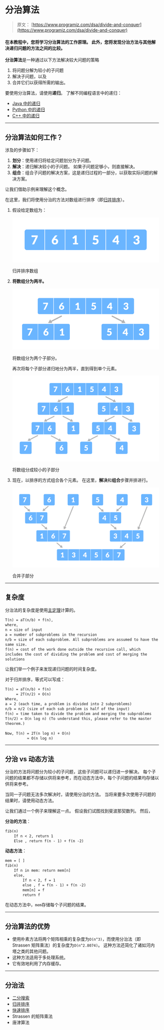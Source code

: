 # 分治算法

> 原文： [https://www.programiz.com/dsa/divide-and-conquer](https://www.programiz.com/dsa/divide-and-conquer)

#### 在本教程中，您将学习分治算法的工作原理。 此外，您将发现分治方法与其他解决递归问题的方法之间的比较。

**分治算法**是一种通过以下方法解决较大问题的策略

1.  将问题分解为较小的子问题
2.  解决子问题，以及
3.  合并它们以获得所需的输出。

要使用分治算法，请使用**递归**。 了解不同编程语言中的递归：

*   [Java 中的递归](https://www.programiz.com/java-programming/recursion)
*   [Python 中的递归](https://www.programiz.com/python-programming/recursion)
*   [C++ 中的递归](https://www.programiz.com/cpp-programming/recursion)

* * *

## 分治算法如何工作？

涉及的步骤如下：

1.  **划分**：使用递归将给定问题划分为子问题。
2.  **解决**：递归解决较小的子问题。 如果子问题足够小，则直接解决。
3.  **组合**：组合子问题的解决方案，这是递归过程的一部分，以获取实际问题的解决方案。

让我们借助示例来理解这个概念。

在这里，我们将使用分治的方法对数组进行排序（即[归并排序](https://www.programiz.com/dsa/merge-sort)）。

1.  假设给定数组为：

    ![initial array for merge sort](img/74e697391779ecae83309faf7adb2146.png "Array for merge sort")

    归并排序数组

    

2.  **将数组分为两半。**

    ![Divide the array into two subparts](img/5a0c971b5c6ab9aa4301e705b0cd7b64.png "Divide the array into two subparts")

    将数组分为两个子部分。

    

    再次将每个子部分递归地分为两半，直到得到单个元素。

    ![Divide the array into smaller subparts](img/e75486182b1bca13b01c61a2532280fd.png "Divide the array into smaller subparts, merge sort")

    将数组分成较小的子部分

    

3.  现在，以排序的方式组合各个元素。 在这里，**解决**和**组合**步骤并排进行。

    ![Combine the subparts](img/b653acbe16f9a67e411389a6565e803b.png "Combine the subparts")

    合并子部分

    

* * *

## 复杂度

分治法的复杂度是使用[主定理](https://www.programiz.com/dsa/master-theorem)计算的。

```
T(n) = aT(n/b) + f(n),
where,
n = size of input
a = number of subproblems in the recursion
n/b = size of each subproblem. All subproblems are assumed to have the same size.
f(n) = cost of the work done outside the recursive call, which includes the cost of dividing the problem and cost of merging the solutions

```

让我们举一个例子来发现递归问题的时间复杂度。

对于归并排序，等式可以写成：

```
T(n) = aT(n/b) + f(n)
     = 2T(n/2) + O(n)
Where, 
a = 2 (each time, a problem is divided into 2 subproblems)
n/b = n/2 (size of each sub problem is half of the input)
f(n) = time taken to divide the problem and merging the subproblems
T(n/2) = O(n log n) (To understand this, please refer to the master theorem.)

Now, T(n) = 2T(n log n) + O(n)
          ≈ O(n log n)

```

* * *

## 分治 vs 动态方法

分治的方法将问题分为较小的子问题，这些子问题可以递归进一步解决。 每个子问题的结果都不存储以供将来参考，而在动态方法中，每个子问题的结果均存储以供将来参考。

当同一子问题无法多次解决时，请使用分治的方法。 当将来要多次使用子问题的结果时，请使用动态方法。

让我们通过一个例子来理解这一点。 假设我们试图找到斐波那契数列。 然后，

**分治的方法**：

```
fib(n)
    If n < 2, return 1
    Else , return f(n - 1) + f(n -2)

```

**动态方法**：

```
mem = [ ]
fib(n)
    If n in mem: return mem[n] 
    else,     
        If n < 2, f = 1
        else , f = f(n - 1) + f(n -2)
        mem[n] = f
        return f

```

在动态方法中，`mem`存储每个子问题的结果。

* * *

## 分治算法的优势

*   使用朴素方法将两个矩阵相乘的复杂度为`O(n^3)`，而使用分治法（即 Strassen 矩阵乘法）的复杂度为`O(n^2.8074)`。 这种方法还简化了诸如河内塔之类的其他问题。
*   这种方法适用于多处理系统。
*   它有效地利用了内存缓存。

* * *

## 分治法

*   [二分搜索](https://www.programiz.com/dsa/binary-search)
*   [归并排序](https://www.programiz.com/dsa/merge-sort)
*   [快速排序](https://www.programiz.com/dsa/quick-sort)
*   Strassen 的矩阵乘法
*   唐津算法